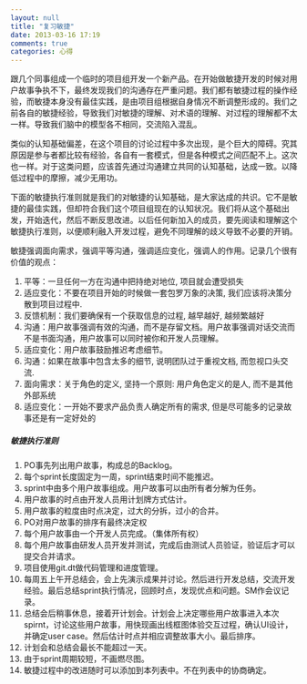 ```yaml
---
layout: null
title: "复习敏捷"
date: 2013-03-16 17:19
comments: true
categories: 心得
---
```


跟几个同事组成一个临时的项目组开发一个新产品。在开始做敏捷开发的时候对用户故事争执不下，最终发现我们的沟通存在严重问题。我们都有敏捷过程的操作经验，而敏捷本身没有最佳实践，是由项目组根据自身情况不断调整形成的。我们之前各自的敏捷经验，导致我们对敏捷的理解、对术语的理解、对过程的理解都不太一样。导致我们脑中的模型各不相同，交流陷入混乱。

类似的认知基础偏差，在这个项目的讨论过程中多次出现，是个巨大的障碍。究其原因是参与者都比较有经验，各自有一套模式，但是各种模式之间匹配不上。这次也一样。对于这类问题，应该首先通过沟通建立共同的认知基础，达成一致。以降低过程中的摩擦，减少无用功。

下面的敏捷执行准则就是我们的对敏捷的认知基础，是大家达成的共识。它不是敏捷的最佳实践，但却符合我们这个项目组现在的认知状况。我们将从这个基础出发，开始迭代，然后不断反思改进。以后任何新加入的成员，要先阅读和理解这个敏捷执行准则，以便顺利融入开发过程，避免不同理解的歧义导致不必要的开销。

敏捷强调面向需求，强调平等沟通，强调适应变化，强调人的作用。记录几个很有价值的观点：

1. 平等：一旦任何一方在沟通中把持绝对地位, 项目就会遭受损失
1. 适应变化：不要在项目开始的时候做一套包罗万象的决策, 我们应该将决策分散到项目过程中.
1. 反馈机制：我们要确保有一个获取信息的过程, 越早越好, 越频繁越好
1. 沟通：用户故事强调有效的沟通，而不是存留文档。用户故事强调对话交流而不是书面沟通，用户故事可以同时被你和开发人员理解。
1. 适应变化：用户故事鼓励推迟考虑细节。
1. 沟通：如果在故事中包含太多的细节, 说明团队过于重视文档, 而忽视口头交流.
1. 面向需求：关于角色的定义, 坚持一个原则: 用户角色定义的是人, 而不是其他外部系统
1. 适应变化：一开始不要求产品负责人确定所有的需求, 但是尽可能多的记录故事还是有一定好处的

##### 敏捷执行准则

1. PO事先列出用户故事，构成总的Backlog。
1. 每个sprint长度固定为一周，sprint结束时间不能推迟。
1. sprint中由多个用户故事组成。用户故事可以由所有者分解为任务。
1. 用户故事的时点由开发人员用计划牌方式估计。
1. 用户故事的粒度由时点决定，过大的分拆，过小的合并。
1. PO对用户故事的排序有最终决定权
1. 每个用户故事由一个开发人员完成。（集体所有权）
1. 每个用户故事由研发人员开发并测试，完成后由测试人员验证，验证后才可以提交合并请求。
1. 项目使用git.dt做代码管理和进度管理。
1. 每周五上午开总结会，会上先演示成果并讨论。然后进行开发总结，交流开发经验。最后总结sprint执行情况，回顾时点，发现优点和问题。SM作会议记录。
1. 总结会后稍事休息，接着开计划会。计划会上决定哪些用户故事进入本次spirnt，讨论这些用户故事，用快现画出线框图体验交互过程，确认UI设计，并确定user case。然后估计时点并相应调整故事大小。最后排序。
1. 计划会和总结会最长不能超过一天。
1. 由于sprint周期较短，不画燃尽图。
1. 敏捷过程中的改进随时可以添加到本列表中。不在列表中的协商确定。
